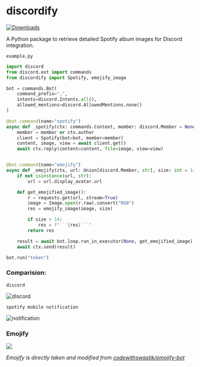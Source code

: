 # discordify

[![Downloads](https://static.pepy.tech/badge/cbvx)](https://pepy.tech/project/cbvx)

A Python package to retrieve detailed Spotify album images for Discord integration.



`example.py`
```py
import discord
from discord.ext import commands
from discordify import Spotify, emojify_image

bot = commands.Bot(
    command_prefix=",",
    intents=discord.Intents.all(),
    allowed_mentions=discord.AllowedMentions.none()
)

@bot.command(name="spotify")
async def _spotify(ctx: commands.Context, member: discord.Member = None):
    member = member or ctx.author
    client = Spotify(bot=bot, member=member)
    content, image, view = await client.get()
    await ctx.reply(content=content, file=image, view=view)


@bot.command(name="emojify")
async def _emojify(ctx, url: Union[discord.Member, str], size: int = 14):
    if not isinstance(url, str):
        url = url.display_avatar.url

    def get_emojified_image():
        r = requests.get(url, stream=True)
        image = Image.open(r.raw).convert("RGB")
        res = emojify_image(image, size)

        if size > 14:
            res = f"```{res}```"
        return res

    result = await bot.loop.run_in_executor(None, get_emojified_image)
    await ctx.send(result)

bot.run("token")
```

### Comparision:

`discord`

![discord](https://media.discordapp.net/attachments/766518336329744415/1148991813399621773/IMG_20230906_201232.png?width=469&height=300)

`spotify mobile notification`
    
![notification](https://media.discordapp.net/attachments/766518336329744415/1148991813118595182/IMG_20230906_201113.jpg?width=541&height=406)


### Emojify

![](https://media.discordapp.net/attachments/743817386792058971/1152893621239021598/image.png?width=382&height=265)

*Emojify is directly taken and modified from [codewithswastik/emojify-bot](https://github.com/CodeWithSwastik/emojify-bot)*